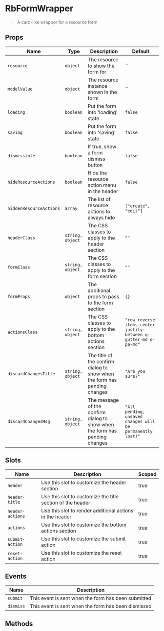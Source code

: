 # RbFormWrapper

> A card-like wrapper for a resource form

## Props

| Name | Type | Description | Default |
| ---- | ---- | ----------- | ------- |
| `resource` | `object` | The resource to show the form for | `` |
| `modelValue` | `object` | The resource instance shown in the form | `` |
| `loading` | `boolean` | Put the form into &#39;loading&#39; state | `false` |
| `saving` | `boolean` | Put the form into &#39;saving&#39; state | `false` |
| `dismissible` | `boolean` | If true, show a form dismiss button | `false` |
| `hideResourceActions` | `boolean` | Hide the resource action menu in the header | `false` |
| `hiddenResourceActions` | `array` | The list of resource actions to always hide | `["create", "edit"]` |
| `headerClass` | `string, object` | The CSS classes to apply to the header section | `""` |
| `formClass` | `string, object` | The CSS classes to apply to the form section | `""` |
| `formProps` | `object` | The additional props to pass to the form section | `{}` |
| `actionsClass` | `string, object` | The CSS classes to apply to the bottom actions section | `"row reverse items-center justify-between q-gutter-md q-pa-md"` |
| `discardChangesTitle` | `string, object` | The title of the confirm dialog to show when the form has pending changes | `"Are you sure?"` |
| `discardChangesMsg` | `string, object` | The message of the confirm dialog to show when the form has pending changes | `"All pending, unsaved changes will be permanently lost!"` |

## Slots

| Name | Description | Scoped |
| ---- | ----------- | ------ |
| `header` | Use this slot to customize the header section | true |
| `header-title` | Use this slot to customize the title section of the header | true |
| `header-actions` | Use this slot to render additional actions in the header | true |
| `actions` | Use this slot to customize the bottom actions section | true |
| `submit-action` | Use this slot to customize the submit action | true |
| `reset-action` | Use this slot to customize the reset action | true |

## Events

| Name | Description |
| ---- | ----------- |
| `submit` | This event is sent when the form has been submitted |
| `dismiss` | This event is sent when the form has been dismissed |

## Methods
